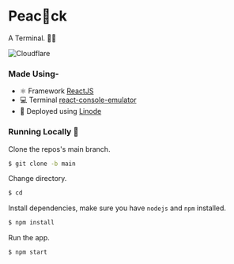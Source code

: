 # Peac🦚ck
A Terminal. 🐱‍💻

![Cloudflare](https://img.shields.io/badge/Cloudflare-F38020?style=for-the-badge&logoColor=white&label=Powered%20By)

### Made Using-
- ⚛ Framework [ReactJS](https://reactjs.org/)
- 💻 Terminal [react-console-emulator](https://github.com/linuswillner/react-console-emulator)
- 🚀 Deployed using [Linode](https://)

### Running Locally 🚀
Clone the repos's main branch.
```sh
$ git clone -b main
```
Change directory.
```sh
$ cd 
```
Install dependencies, make sure you have `nodejs` and `npm` installed.
```sh
$ npm install
```
Run the app.
```sh
$ npm start
```